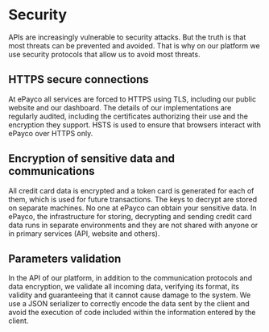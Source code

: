 # Security

APIs are increasingly vulnerable to security attacks. But the truth is that most threats can be prevented and avoided. That is why on our platform we use security protocols that allow us to avoid most threats.

## HTTPS secure connections

At ePayco all services are forced to HTTPS using TLS, including our public website and our dashboard. The details of our implementations are regularly audited, including the certificates authorizing their use and the encryption they support. HSTS is used to ensure that browsers interact with ePayco over HTTPS only.

## Encryption of sensitive data and communications

All credit card data is encrypted and a token card is generated for each of them, which is used for future transactions. The keys to decrypt are stored on separate machines. No one at ePayco can obtain your sensitive data. In ePayco, the infrastructure for storing, decrypting and sending credit card data runs in separate environments and they are not shared with anyone or in primary services \(API, website and others\).

## Parameters validation

In the API of our platform, in addition to the communication protocols and data encryption, we validate all incoming data, verifying its format, its validity and guaranteeing that it cannot cause damage to the system. We use a JSON serializer to correctly encode the data sent by the client and avoid the execution of code included within the information entered by the client.

